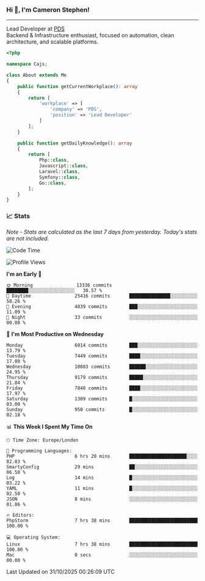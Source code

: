 ### Hi 👋, I'm Cameron Stephen!

---

Lead Developer at [PDS](https://prindatasolutions.co.uk)  
Backend & Infrastructure enthusiast, focused on automation, clean architecture, and scalable platforms.


```php
<?php

namespace Cajs;

class About extends Me
{
    public function getCurrentWorkplace(): array
    {
        return [
            'workplace' => [
                'company' => 'PDS',
                'position' => 'Lead Developer'
            ]
        ];
    }

    public function getDailyKnowledge(): array
    {
        return [
            Php::class,
            Javascript::class,
            Laravel::class,
            Symfony::class,
            Go::class,
        ];
    }
}
```

### 📈 Stats
<p><em>Note - Stats are calculated as the last 7 days from yesterday. Today's stats are not included.</em></p>


<!--START_SECTION:waka-->
![Code Time](http://img.shields.io/badge/Code%20Time-4%2C749%20hrs%2048%20mins-blue)

![Profile Views](http://img.shields.io/badge/Profile%20Views-0-blue)

**I'm an Early 🐤** 

```text
🌞 Morning                13336 commits       ████████░░░░░░░░░░░░░░░░░   30.57 % 
🌆 Daytime                25416 commits       ███████████████░░░░░░░░░░   58.26 % 
🌃 Evening                4839 commits        ███░░░░░░░░░░░░░░░░░░░░░░   11.09 % 
🌙 Night                  33 commits          ░░░░░░░░░░░░░░░░░░░░░░░░░   00.08 % 
```
📅 **I'm Most Productive on Wednesday** 

```text
Monday                   6014 commits        ███░░░░░░░░░░░░░░░░░░░░░░   13.79 % 
Tuesday                  7449 commits        ████░░░░░░░░░░░░░░░░░░░░░   17.08 % 
Wednesday                10883 commits       ██████░░░░░░░░░░░░░░░░░░░   24.95 % 
Thursday                 9179 commits        █████░░░░░░░░░░░░░░░░░░░░   21.04 % 
Friday                   7840 commits        ████░░░░░░░░░░░░░░░░░░░░░   17.97 % 
Saturday                 1309 commits        █░░░░░░░░░░░░░░░░░░░░░░░░   03.00 % 
Sunday                   950 commits         █░░░░░░░░░░░░░░░░░░░░░░░░   02.18 % 
```


📊 **This Week I Spent My Time On** 

```text
🕑︎ Time Zone: Europe/London

💬 Programming Languages: 
PHP                      6 hrs 20 mins       █████████████████████░░░░   82.83 % 
SmartyConfig             29 mins             ██░░░░░░░░░░░░░░░░░░░░░░░   06.50 % 
Log                      14 mins             █░░░░░░░░░░░░░░░░░░░░░░░░   03.22 % 
YAML                     11 mins             █░░░░░░░░░░░░░░░░░░░░░░░░   02.50 % 
JSON                     8 mins              ░░░░░░░░░░░░░░░░░░░░░░░░░   01.86 % 

🔥 Editors: 
PhpStorm                 7 hrs 38 mins       █████████████████████████   100.00 % 

💻 Operating System: 
Linux                    7 hrs 38 mins       █████████████████████████   100.00 % 
Mac                      0 secs              ░░░░░░░░░░░░░░░░░░░░░░░░░   00.00 % 
```


 Last Updated on 31/10/2025 00:26:09 UTC
<!--END_SECTION:waka-->
